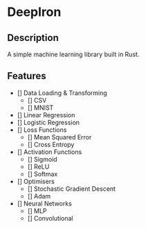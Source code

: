 # DeepIron

## Description
A simple machine learning library built in Rust.

## Features

- [] Data Loading & Transforming
    - [] CSV
    - [] MNIST
- [] Linear Regression
- [] Logistic Regression
- [] Loss Functions
    - [] Mean Squared Error
    - [] Cross Entropy
- [] Activation Functions
    - [] Sigmoid
    - [] ReLU
    - [] Softmax
- [] Optimisers
    - [] Stochastic Gradient Descent
    - [] Adam
- [] Neural Networks
    - [] MLP
    - [] Convolutional
